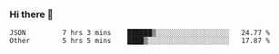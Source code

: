 ### Hi there 👋


<!--START_SECTION:waka-->

```text
JSON         7 hrs 3 mins    ██████▒░░░░░░░░░░░░░░░░░░   24.77 %
Other        5 hrs 5 mins    ████▒░░░░░░░░░░░░░░░░░░░░   17.87 %
```

<!--END_SECTION:waka-->

<!--
**ssrahul96/ssrahul96** is a ✨ _special_ ✨ repository because its `README.md` (this file) appears on your GitHub profile.

Here are some ideas to get you started:

- 🔭 I’m currently working on ...
- 🌱 I’m currently learning ...
- 👯 I’m looking to collaborate on ...
- 🤔 I’m looking for help with ...
- 💬 Ask me about ...
- 📫 How to reach me: ...
- 😄 Pronouns: ...
- ⚡ Fun fact: ...
-->

